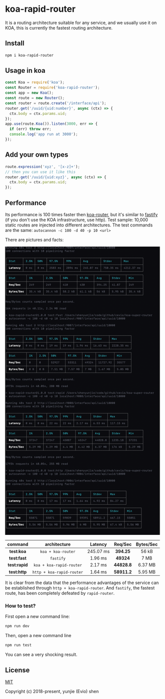 
# koa-rapid-router

It is a routing architecture suitable for any service, and we usually use it on KOA, this is currently the fastest routing architecture.

## Install

```bash
npm i koa-rapid-router
```

## Usage in koa

```javascript
const Koa = require('koa');
const Router = require('koa-rapid-router');
const app = new Koa();
const route = new Router();
const router = route.create('/interface/api');
router.get('/uuid/{uid:number}', async (ctx) => {
  ctx.body = ctx.params.uid;
});
app.use(route.Koa()).listen(3000, err => {
  if (err) throw err;
  console.log('app run at 3000');
});
```

## Add your own types

```javascript
route.expression('xyz', '[x-z]+');
// then you can use it like this
router.get('/uuid/{uid:xyz}', async (ctx) => {
  ctx.body = ctx.params.uid;
});
```

## Performance

Its performance is 100 times faster then [koa-router](https://www.npmjs.com/package/koa-router), but it's similar to [fastify](https://www.npmjs.com/package/fastify) (if you don't use the KOA infrastructure, use http). Test sample: 10,000 static routes are injected into different architectures. The test commands are the same: `autocannon -c 100 -d 40 -p 10 <url>`

There are pictures and facts:

![koa-rapid-router](./preview-performance.png)

| command | architecture | Latency | Req/Sec | Bytes/Sec |
| :-----: | :----------: | :-----: | :-----: | :-------: |
| **test:koa** | `koa + koa-router` | 245.07 ms | **394.25** | 56 kB |
| **test:fast** | `fastify` | 1.96 ms | **49324** | 7 MB |
| **test:rapid** | `koa + koa-rapid-router` | 2.17 ms | **44828.8** | 6.37 MB |
| **test:http** | `http + koa-rapid-router` | 1.64 ms | **58911.2** | 5.95 MB |

It is clear from the data that the performance advantages of the service can be established through `http + koa-rapid-router`. And `fastify`, the fastest route, has been completely defeated by `rapid-router`.



### How to test?

First open a new command line:

```bash
npm run dev
```

Then, open a new command line

```bash
npm run test
```

You can see a very shocking result.

## License

[MIT](http://opensource.org/licenses/MIT)

Copyright (c) 2018-present, yunjie (Evio) shen
